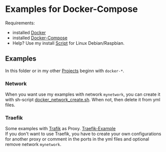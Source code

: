 # Examples for Docker-Compose

Requirements:
* installed [Docker](https://docs.docker.com/engine/install/debian/#install-using-the-repository)
* installed [Docker-Compose](https://docs.docker.com/compose/install/linux/#install-using-the-repository)
* Help? Use my install [Script](https://github.com/Tob1as/docker-kubernetes-collection/blob/master/scripts/docker+docker-compose_install.sh) for Linux Debian/Raspbian.

## Examples

In this folder or in my other [Projects](https://github.com/Tob1as) beginn with `docker-*`.

### Network

When you want use my examples with network `mynetwork`, you can create it with sh-script [docker_network_create.sh](https://github.com/Tob1as/docker-kubernetes-collection/blob/master/examples_docker-compose/docker_network_create.sh). When not, then delete it from yml files.

### Traefik

Some examples with [Trafik](https://traefik.io/traefik/) as Proxy. [Traefik-Example](https://github.com/Tob1as/docker-kubernetes-collection/blob/master/examples_docker-compose/traefik.yml)  
If you don't want to use Traefik, you have to create your own configurations for another proxy or comment in the ports in the yml files and optional remove network `mynetwork`.
